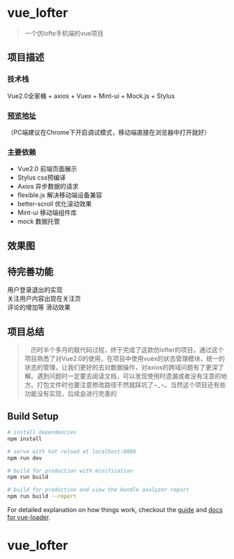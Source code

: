 # vue_lofter

> 一个仿lofte手机端的vue项目

## 项目描述

### 技术栈
Vue2.0全家桶 + axios + Vuex + Mint-ui + Mock.js + Stylus

### [预览地址](https://zzr716.github.io/vue_lofter/dist/index.html)  
（PC端建议在Chrome下开启调试模式，移动端直接在浏览器中打开就好）

### 主要依赖
  + Vue2.0 前端页面展示
  + Stylus css预编译
  + Axios 异步数据的请求
  + flexible.js 解决移动端设备兼容
  + better-scroll 优化滚动效果
  + Mint-ui 移动端组件库
  + mock 数据托管

## 效果图

## 待完善功能

用户登录退出的实现  
关注用户内容出现在关注页  
评论的增加等
滑动效果

## 项目总结
>　历时半个多月的敲代码过程，终于完成了这款仿lofter的项目，通过这个项目熟悉了对Vue2.0的使用，在项目中使用vuex的状态管理模块，统一的状态的管理，让我们更好的去对数据操作，对axios的跨域问题有了更深了解。遇到问题时一定要去阅读文档，可以发现使用时遗漏或者没有注意的地方。打包文件时也要注意修改路径不然就踩坑了¬_¬。当然这个项目还有些功能没有实现，后续会进行完善的
## Build Setup

``` bash
# install dependencies
npm install

# serve with hot reload at localhost:8080
npm run dev

# build for production with minification
npm run build

# build for production and view the bundle analyzer report
npm run build --report
```

For detailed explanation on how things work, checkout the [guide](http://vuejs-templates.github.io/webpack/) and [docs for vue-loader](http://vuejs.github.io/vue-loader).
# vue_lofter
